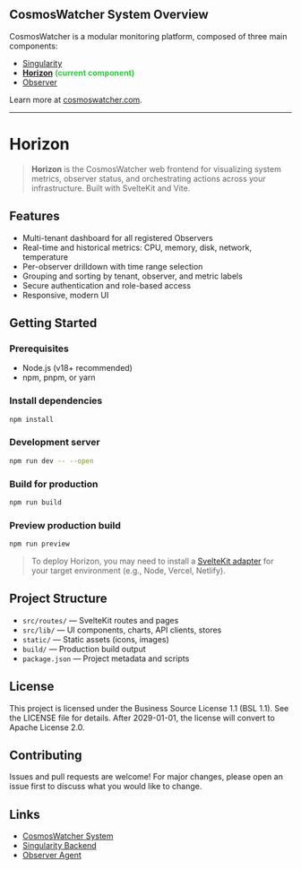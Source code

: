 ## CosmosWatcher System Overview

CosmosWatcher is a modular monitoring platform, composed of three main components:

- [Singularity](https://github.com/jahamre94/singularity)
- [**Horizon**](https://github.com/jahamre94/horizon) <span style="color: #2ecc40; font-weight: bold;">(current component)</span>
- [Observer](https://github.com/jahamre94/observer)

Learn more at [cosmoswatcher.com](https://cosmoswatcher.com/).

---

# Horizon

> **Horizon** is the CosmosWatcher web frontend for visualizing system metrics, observer status, and orchestrating actions across your infrastructure. Built with SvelteKit and Vite.

## Features

- Multi-tenant dashboard for all registered Observers
- Real-time and historical metrics: CPU, memory, disk, network, temperature
- Per-observer drilldown with time range selection
- Grouping and sorting by tenant, observer, and metric labels
- Secure authentication and role-based access
- Responsive, modern UI

## Getting Started

### Prerequisites

- Node.js (v18+ recommended)
- npm, pnpm, or yarn

### Install dependencies

```bash
npm install
```

### Development server

```bash
npm run dev -- --open
```

### Build for production

```bash
npm run build
```

### Preview production build

```bash
npm run preview
```

> To deploy Horizon, you may need to install a [SvelteKit adapter](https://kit.svelte.dev/docs/adapters) for your target environment (e.g., Node, Vercel, Netlify).

## Project Structure

- `src/routes/` — SvelteKit routes and pages
- `src/lib/` — UI components, charts, API clients, stores
- `static/` — Static assets (icons, images)
- `build/` — Production build output
- `package.json` — Project metadata and scripts

## License

This project is licensed under the Business Source License 1.1 (BSL 1.1). See the LICENSE file for details. After 2029-01-01, the license will convert to Apache License 2.0.

## Contributing

Issues and pull requests are welcome! For major changes, please open an issue first to discuss what you would like to change.

## Links

- [CosmosWatcher System](https://cosmoswatcher.com/)
- [Singularity Backend](https://github.com/jahamre94/singularity)
- [Observer Agent](https://github.com/jahamre94/observer)
